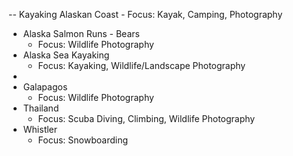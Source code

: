 -- Kayaking Alaskan Coast
	- Focus: Kayak, Camping, Photography
- Alaska Salmon Runs - Bears
	- Focus: Wildlife Photography
- Alaska Sea Kayaking 
	- Focus: Kayaking, Wildlife/Landscape Photography
- 
- Galapagos
	- Focus: Wildlife Photography
- Thailand
	- Focus: Scuba Diving, Climbing, Wildlife Photography
- Whistler
	- Focus: Snowboarding

